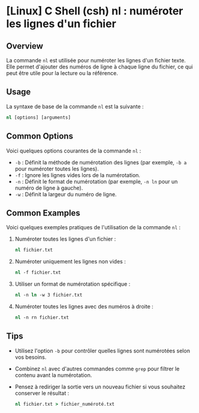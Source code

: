 # [Linux] C Shell (csh) nl : numéroter les lignes d'un fichier

## Overview
La commande `nl` est utilisée pour numéroter les lignes d'un fichier texte. Elle permet d'ajouter des numéros de ligne à chaque ligne du fichier, ce qui peut être utile pour la lecture ou la référence.

## Usage
La syntaxe de base de la commande `nl` est la suivante :

```csh
nl [options] [arguments]
```

## Common Options
Voici quelques options courantes de la commande `nl` :

- `-b` : Définit la méthode de numérotation des lignes (par exemple, `-b a` pour numéroter toutes les lignes).
- `-f` : Ignore les lignes vides lors de la numérotation.
- `-n` : Définit le format de numérotation (par exemple, `-n ln` pour un numéro de ligne à gauche).
- `-w` : Définit la largeur du numéro de ligne.

## Common Examples
Voici quelques exemples pratiques de l'utilisation de la commande `nl` :

1. Numéroter toutes les lignes d'un fichier :

   ```csh
   nl fichier.txt
   ```

2. Numéroter uniquement les lignes non vides :

   ```csh
   nl -f fichier.txt
   ```

3. Utiliser un format de numérotation spécifique :

   ```csh
   nl -n ln -w 3 fichier.txt
   ```

4. Numéroter toutes les lignes avec des numéros à droite :

   ```csh
   nl -n rn fichier.txt
   ```

## Tips
- Utilisez l'option `-b` pour contrôler quelles lignes sont numérotées selon vos besoins.
- Combinez `nl` avec d'autres commandes comme `grep` pour filtrer le contenu avant la numérotation.
- Pensez à rediriger la sortie vers un nouveau fichier si vous souhaitez conserver le résultat :

   ```csh
   nl fichier.txt > fichier_numéroté.txt
   ```